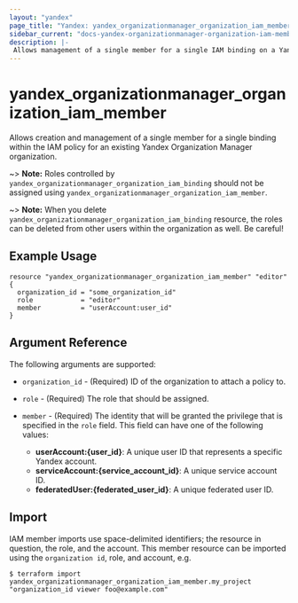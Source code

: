 ```yaml
---
layout: "yandex"
page_title: "Yandex: yandex_organizationmanager_organization_iam_member"
sidebar_current: "docs-yandex-organizationmanager-organization-iam-member"
description: |-
 Allows management of a single member for a single IAM binding on a Yandex.Cloud Organization Manager organization.
---
```


# yandex\_organizationmanager\_organization\_iam\_member

Allows creation and management of a single member for a single binding within
the IAM policy for an existing Yandex Organization Manager organization.

~> **Note:** Roles controlled by `yandex_organizationmanager_organization_iam_binding`
   should not be assigned using `yandex_organizationmanager_organization_iam_member`.

~> **Note:** When you delete `yandex_organizationmanager_organization_iam_binding` resource,
   the roles can be deleted from other users within the organization as well. Be careful!

## Example Usage

```hcl
resource "yandex_organizationmanager_organization_iam_member" "editor" {
  organization_id = "some_organization_id"
  role            = "editor"
  member          = "userAccount:user_id"
}
```

## Argument Reference

The following arguments are supported:

* `organization_id` - (Required) ID of the organization to attach a policy to.

* `role` - (Required) The role that should be assigned.

* `member` - (Required) The identity that will be granted the privilege that is specified in the `role` field.
  This field can have one of the following values:
  * **userAccount:{user_id}**: A unique user ID that represents a specific Yandex account.
  * **serviceAccount:{service_account_id}**: A unique service account ID.
  * **federatedUser:{federated_user_id}**: A unique federated user ID.

## Import

IAM member imports use space-delimited identifiers; the resource in question, the role, and the account.
This member resource can be imported using the `organization id`, role, and account, e.g.

```
$ terraform import yandex_organizationmanager_organization_iam_member.my_project "organization_id viewer foo@example.com"
```
